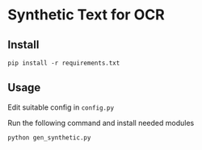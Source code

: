 # Synthetic Text for OCR

## Install

`pip install -r requirements.txt`

## Usage

Edit suitable config in `config.py`

Run the following command and install needed modules

`python gen_synthetic.py`